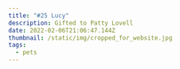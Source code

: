 ```yaml
---
title: "#25 Lucy"
description: Gifted to Patty Lovell
date: 2022-02-06T21:06:47.144Z
thumbnail: /static/img/cropped_for_website.jpg
tags:
  - pets
---
```

